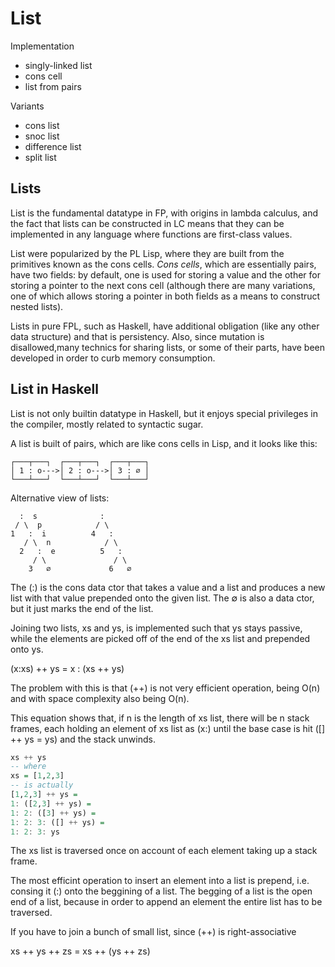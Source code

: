 # List

Implementation
- singly-linked list
- cons cell
- list from pairs

Variants
- cons list
- snoc list
- difference list
- split list


## Lists

List is the fundamental datatype in FP, with origins in lambda calculus, and the fact that lists can be constructed in LC means that they can be implemented in any language where functions are first-class values.

List were popularized by the PL Lisp, where they are built from the primitives known as the cons cells. *Cons cells*, which are essentially pairs, have two fields: by default, one is used for storing a value and the other for storing a pointer to the next cons cell (although there are many variations, one of which allows storing a pointer in both fields as a means to construct nested lists).

Lists in pure FPL, such as Haskell, have additional obligation (like any other data structure) and that is persistency. Also, since mutation is disallowed,many technics for sharing lists, or some of their parts, have been developed in order to curb memory consumption.

## List in Haskell

List is not only builtin datatype in Haskell, but it enjoys special privileges in the compiler, mostly related to syntactic sugar.

A list is built of pairs, which are like cons cells in Lisp, and it looks like this:

```
┌───┬───┐  ┌───┬───┐  ┌───┬───┐
│ 1 : o--->│ 2 : o--->│ 3 : ∅ │
└───┴───┘  └───┴───┘  └───┴───┘
```

Alternative view of lists:

```
  :  s              :
 / \  p            / \
1   :  i          4   :
   / \  n            / \
  2   :  e          5   :
     / \               / \
    3   ∅             6   ∅

```

The (:) is the cons data ctor that takes a value and a list and produces a new list with that value prepended onto the given list. The ∅ is also a data ctor, but it just marks the end of the list.

Joining two lists, xs and ys, is implemented such that ys stays passive, while the elements are picked off of the end of the xs list and prepended onto ys.

(x:xs) ++ ys = x : (xs ++ ys)

The problem with this is that (++) is not very efficient operation, being O(n) and with space complexity also being O(n).

This equation shows that, if n is the length of xs list, there will be n stack frames, each holding an element of xs list as (x:) until the base case is hit ([] ++ ys = ys) and the stack unwinds.

```hs
xs ++ ys
-- where
xs = [1,2,3]
-- is actually
[1,2,3] ++ ys =
1: ([2,3] ++ ys) =
1: 2: ([3] ++ ys) =
1: 2: 3: ([] ++ ys) =
1: 2: 3: ys
```

The xs list is traversed once on account of each element taking up a stack frame.

The most efficint operation to insert an element into a list is prepend, i.e. consing it (:) onto the beggining of a list. The begging of a list is the open end of a list, because in order to append an element the entire list has to be traversed.

If you have to join a bunch of small list, since (++) is right-associative

xs ++ ys ++ zs = xs ++ (ys ++ zs)
